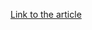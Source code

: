 [Link to the article](https://cybergeeks.tech/analyzing-apt19-malware-using-a-step-by-step-method/)
